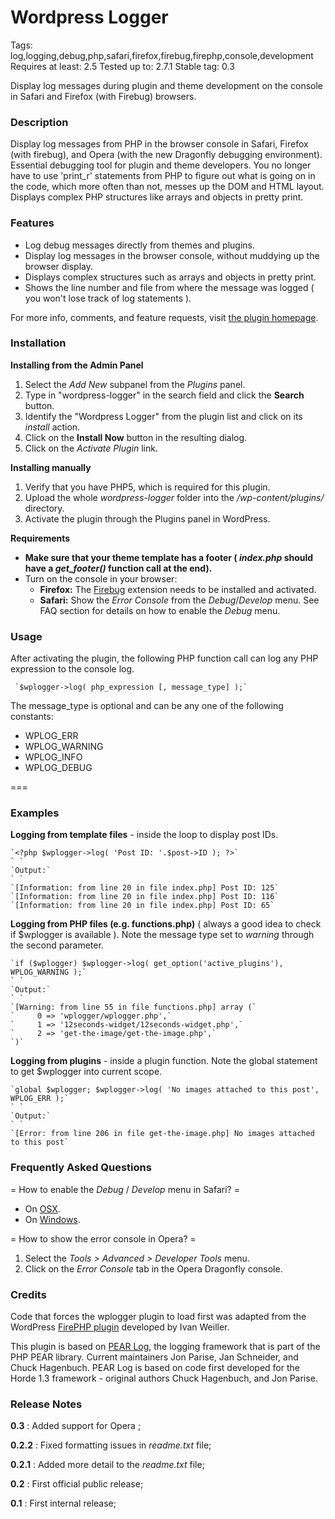 Wordpress Logger
===

Tags: log,logging,debug,php,safari,firefox,firebug,firephp,console,development
Requires at least: 2.5
Tested up to: 2.7.1
Stable tag: 0.3

Display log messages during plugin and theme development on the console in Safari and Firefox (with Firebug) browsers.

### Description

Display log messages from PHP in the browser console in Safari, Firefox (with firebug), and Opera (with the new Dragonfly debugging environment). Essential debugging tool for 
plugin and theme developers. You no longer have to use 'print_r' statements from PHP to figure out what is going
on in the code, which more often than not, messes up the DOM and HTML layout. Displays complex PHP structures like arrays and objects 
in pretty print.

### Features

* Log debug messages directly from themes and plugins.
* Display log messages in the browser console, without muddying up the browser display.
* Displays complex structures such as arrays and objects in pretty print.
* Shows the line number and file from where the message was logged ( you won't lose track of log statements ).

For more info, comments, and feature requests, visit [the plugin homepage](http://www.turingtarpit.com/2009/05/wplogger "Wordpress Logger").

### Installation

**Installing from the Admin Panel**

1. Select the *Add New* subpanel from the *Plugins* panel.
1. Type in "wordpress-logger" in the search field and click the **Search** button.
1. Identify the "Wordpress Logger" from the plugin list and click on its *install* action.
1. Click on the **Install Now** button in the resulting dialog.
1. Click on the *Activate Plugin* link.

**Installing manually**

1. Verify that you have PHP5, which is required for this plugin.
1. Upload the whole *wordpress-logger* folder into the */wp-content/plugins/* directory.
1. Activate the plugin through the Plugins panel in WordPress.

**Requirements**

* **Make sure that your theme template has a footer ( *index.php* should have a *get_footer()* function call at the end).**
* Turn on the console in your browser:
	* **Firefox:** The [Firebug](http://getfirebug.com/ "Firebug home page") extension needs to be installed and activated. 
	* **Safari:** Show the *Error Console* from the *Debug*/*Develop* menu. See FAQ section for details on how to enable the *Debug* menu.

### Usage

After activating the plugin, the following PHP function call can log any PHP expression to the console log. 

     `$wplogger->log( php_expression [, message_type] );`


The message_type is optional and can be any one of the following constants:

* WPLOG_ERR
* WPLOG_WARNING
* WPLOG_INFO
* WPLOG_DEBUG

===
### Examples

**Logging from template files** - inside the loop to display post IDs.

	`<?php $wplogger->log( 'Post ID: '.$post->ID ); ?>`
	` `
	`Output:`
	` `
	`[Information: from line 20 in file index.php] Post ID: 125`
	`[Information: from line 20 in file index.php] Post ID: 116`
	`[Information: from line 20 in file index.php] Post ID: 65`

**Logging from PHP files (e.g. functions.php)** ( always a good idea to check if $wplogger is available ). Note the message type set to *warning* through the second parameter.

	`if ($wplogger) $wplogger->log( get_option('active_plugins'), WPLOG_WARNING );`
	` `
	`Output:`
	` `
	`[Warning: from line 55 in file functions.php] array (`
	`	  0 => 'wplogger/wplogger.php',`
	`	  1 => '12seconds-widget/12seconds-widget.php',`
	`	  2 => 'get-the-image/get-the-image.php',`
	`)`

**Logging from plugins** - inside a plugin function. Note the global statement to get $wplogger into current scope.

	`global $wplogger; $wplogger->log( 'No images attached to this post', WPLOG_ERR );`
	` `
	`Output:`
	` `
	`[Error: from line 206 in file get-the-image.php] No images attached to this post`

### Frequently Asked Questions

= How to enable the *Debug* / *Develop* menu in Safari? =
* On [OSX](http://www.macosxhints.com/article.php?story=20030110063041629). 
* On [Windows](http://robrohan.com/2007/06/11/enable-debug-mode-on-safari-windows-error/).

= How to show the error console in Opera? =

 1. Select the *Tools > Advanced > Developer Tools* menu.
 1. Click on the *Error Console* tab in the Opera Dragonfly console.

### Credits

Code that forces the wplogger plugin to load first was adapted from the WordPress 
[FirePHP plugin](http://inchoo.net/wordpress/wordpress-firephp-plugin/ "FirePHP plugin") 
developed by Ivan Weiller.

This plugin is based on [PEAR Log](http://pear.php.net/package/Log "PEAR Log"), the logging framework that is part of the
PHP PEAR library. Current maintainers Jon Parise, Jan Schneider, and Chuck Hagenbuch. PEAR Log is based on code first
developed for the Horde 1.3 framework - original authors Chuck Hagenbuch, and Jon Parise.

### Release Notes

**0.3** : Added support for Opera ;

**0.2.2** : Fixed formatting issues in *readme.txt* file;

**0.2.1** : Added more detail to the *readme.txt* file;

**0.2** : First official public release;

**0.1** : First internal release;